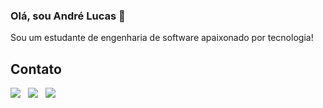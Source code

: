 ### Olá, sou André Lucas 👋

Sou um estudante de engenharia de software apaixonado por tecnologia!

## Contato

<p >
<a href="mailto:andre.lucas.lemos@gmail.com"><img  src="https://img.shields.io/badge/-Gmail-c14438?style=flat-square&logo=Gmail&logoColor=white"></a>&nbsp;&nbsp;
<a href="https://github.com/andrelucasf"><img  src="https://img.shields.io/badge/-Github-000?style=flat-square&logo=Github&logoColor=white"></a>&nbsp;&nbsp;
<a href="https://www.linkedin.com/in/andrelucasf/"><img   src="https://img.shields.io/badge/-LinkedIn-blue?style=flat-square&logo=Linkedin&logoColor=white"></a>
</p>

